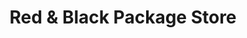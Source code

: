 ---
title: "Red & Black Package Store"
url: /athens/red-und-black-package-store/
shop: Spirituosen
---